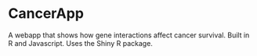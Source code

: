 # CancerApp
A webapp that shows how gene interactions affect cancer survival.
Built in R and Javascript. Uses the Shiny R package.
